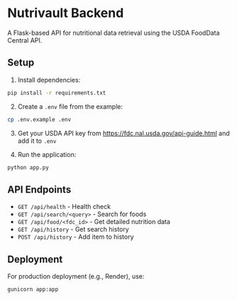 # Nutrivault Backend

A Flask-based API for nutritional data retrieval using the USDA FoodData Central API.

## Setup

1. Install dependencies:
```bash
pip install -r requirements.txt
```

2. Create a `.env` file from the example:
```bash
cp .env.example .env
```

3. Get your USDA API key from https://fdc.nal.usda.gov/api-guide.html and add it to `.env`

4. Run the application:
```bash
python app.py
```

## API Endpoints

- `GET /api/health` - Health check
- `GET /api/search/<query>` - Search for foods
- `GET /api/food/<fdc_id>` - Get detailed nutrition data
- `GET /api/history` - Get search history
- `POST /api/history` - Add item to history

## Deployment

For production deployment (e.g., Render), use:
```bash
gunicorn app:app
```
